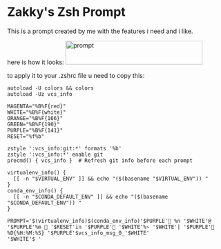 # Zakky's Zsh Prompt

This is a prompt created by me with the features i need and i like.

here is how it looks: 
<img width="317" height="55" alt="prompt" src="https://github.com/user-attachments/assets/04baf3ae-dd40-4f9f-b4f4-59f95cee8b8b" />

to apply it to your .zshrc file u need to copy this:

```
autoload -U colors && colors
autoload -Uz vcs_info

MAGENTA="%B%F{red}"
WHITE="%B%F{white}"
ORANGE="%B%F{166}"
GREEN="%B%F{190}"
PURPLE="%B%F{141}"
RESET="%f%b"

zstyle ':vcs_info:git:*' formats '%b'
zstyle ':vcs_info:*' enable git
precmd() { vcs_info }  # Refresh git info before each prompt

virtualenv_info() {
  [[ -n "$VIRTUAL_ENV" ]] && echo "($(basename "$VIRTUAL_ENV")) "
}
conda_env_info() {
  [[ -n "$CONDA_DEFAULT_ENV" ]] && echo "($(basename "$CONDA_DEFAULT_ENV")) "
}

PROMPT='$(virtualenv_info)$(conda_env_info)'$PURPLE' %n '$WHITE'@ '$PURPLE'%m  '$RESET'in '$PURPLE' '$WHITE'%~ '$WHITE'| '$PURPLE'󰥔 %D{%H:%M:%S} '$PURPLE'$vcs_info_msg_0_'$WHITE'
'$WHITE'$ '
